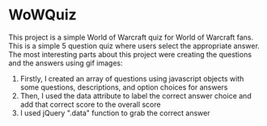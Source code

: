 WoWQuiz
=======

This project is a simple World of Warcraft quiz for World of Warcraft fans. This is a simple 5 question quiz where users select the appropriate answer.
The most interesting parts about this project were creating the questions and the answers using gif images:

1) Firstly, I created an array of questions using javascript objects with some questions, descriptions, and option choices for answers
2) Then, I used the data attribute to label the correct answer choice and add that correct score to the overall score
3) I used jQuery ".data" function to grab the correct answer
